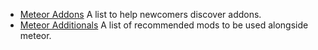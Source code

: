 - [Meteor Addons](/MeteorAddons.md) A list to help newcomers discover addons. 
- [Meteor Additionals](/MeteorAdditionals.md) A list of recommended mods to be used alongside meteor.
